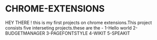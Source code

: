 # CHROME-EXTENSIONS
HEY THERE ! this is my first projects on chrome extensions.This project consists five interseting projects.these are the -
1-Hello world
2-BUDGETMANAGER
3-PAGEFONTSTYLE
4-WIKIT
5-SPEAKIT
